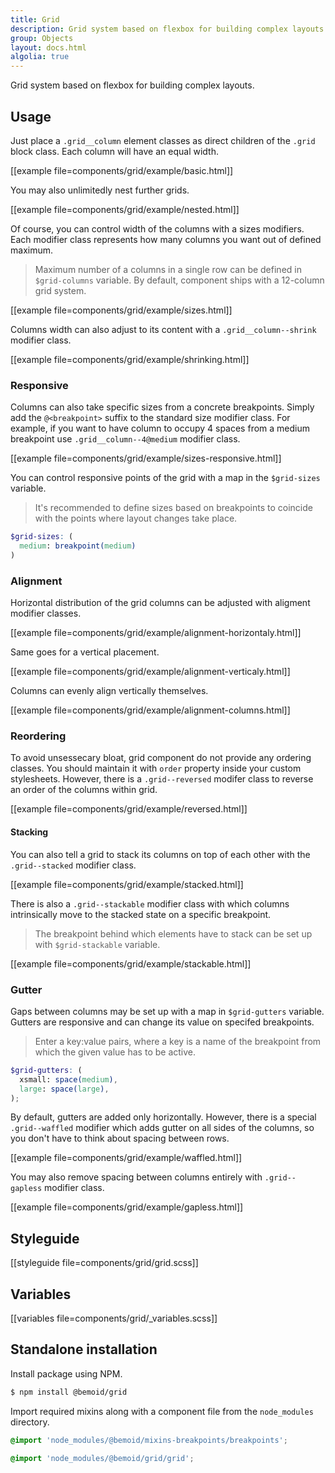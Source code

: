 ```yaml
---
title: Grid
description: Grid system based on flexbox for building complex layouts.
group: Objects
layout: docs.html
algolia: true
---
```


Grid system based on flexbox for building complex layouts.

## Usage

Just place a `.grid__column` element classes as direct children of the `.grid` block class. Each column will have an equal width.

[[example file=components/grid/example/basic.html]]

You may also unlimitedly nest further grids.

[[example file=components/grid/example/nested.html]]

Of course, you can control width of the columns with a sizes modifiers. Each modifier class represents how many columns you want out of defined maximum.

> Maximum number of a columns in a single row can be defined in `$grid-columns` variable. By default, component ships with a 12-column grid system.

[[example file=components/grid/example/sizes.html]]

Columns width can also adjust to its content with a `.grid__column--shrink` modifier class.

[[example file=components/grid/example/shrinking.html]]

### Responsive

Columns can also take specific sizes from a concrete breakpoints. Simply add the `@<breakpoint>` suffix to the standard size modifier class. For example, if you want to have column to occupy 4 spaces from a medium breakpoint use `.grid__column--4@medium` modifier class.

[[example file=components/grid/example/sizes-responsive.html]]

You can control responsive points of the grid with a map in the `$grid-sizes` variable.

> It's recommended to define sizes based on breakpoints to coincide with the points where layout changes take place.

```scss
$grid-sizes: (
  medium: breakpoint(medium)
)
```

### Alignment

Horizontal distribution of the grid columns can be adjusted with aligment modifier classes.

[[example file=components/grid/example/alignment-horizontaly.html]]

Same goes for a vertical placement.

[[example file=components/grid/example/alignment-verticaly.html]]

Columns can evenly align vertically themselves.

[[example file=components/grid/example/alignment-columns.html]]

### Reordering

To avoid unsessecary bloat, grid component do not provide any ordering classes. You should maintain it with `order` property inside your custom stylesheets. However, there is a `.grid--reversed` modifer class to reverse an order of the columns within grid.

[[example file=components/grid/example/reversed.html]]

#### Stacking

You can also tell a grid to stack its columns on top of each other with the `.grid--stacked` modifier class.

[[example file=components/grid/example/stacked.html]]

There is also a `.grid--stackable` modifier class with which columns intrinsically move to the stacked state on a specific breakpoint.

> The breakpoint behind which elements have to stack can be set up with `$grid-stackable` variable.

[[example file=components/grid/example/stackable.html]]

### Gutter

Gaps between columns may be set up with a map in `$grid-gutters` variable. Gutters are responsive and can change its value on specifed breakpoints.

> Enter a key:value pairs, where a key is a name of the breakpoint from which the given value has to be active.

```scss
$grid-gutters: (
  xsmall: space(medium),
  large: space(large),
);
```

By default, gutters are added only horizontally. However, there is a special `.grid--waffled` modifier which adds gutter on all sides of the columns, so you don't have to think about spacing between rows.

[[example file=components/grid/example/waffled.html]]

You may also remove spacing between columns entirely with `.grid--gapless` modifier class.

[[example file=components/grid/example/gapless.html]]

## Styleguide

[[styleguide file=components/grid/grid.scss]]

## Variables

[[variables file=components/grid/_variables.scss]]

## Standalone installation

Install package using NPM.

```bash
$ npm install @bemoid/grid
```

Import required mixins along with a component file from the `node_modules` directory.

```scss
@import 'node_modules/@bemoid/mixins-breakpoints/breakpoints';

@import 'node_modules/@bemoid/grid/grid';
```

